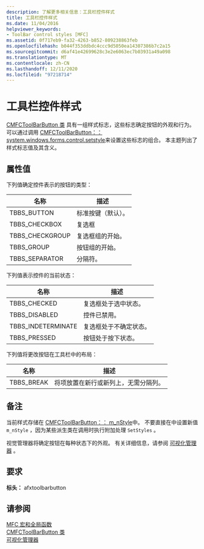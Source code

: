 ```yaml
---
description: 了解更多相关信息：工具栏控件样式
title: 工具栏控件样式
ms.date: 11/04/2016
helpviewer_keywords:
- ToolBar control styles [MFC]
ms.assetid: 0f717eb9-fa32-4263-b852-809238863feb
ms.openlocfilehash: b044f353ddbdc4ccc9d5050ea14307386b7c2a15
ms.sourcegitcommit: d6af41e42699628c3e2e6063ec7b03931a49a098
ms.translationtype: MT
ms.contentlocale: zh-CN
ms.lasthandoff: 12/11/2020
ms.locfileid: "97218714"
---
```

# <a name="toolbar-control-styles"></a>工具栏控件样式

[CMFCToolBarButton 类](../../mfc/reference/cmfctoolbarbutton-class.md) 具有一组样式标志，这些标志确定按钮的外观和行为。 可以通过调用 [CMFCToolBarButton：： system.windows.forms.control.setstyle](../../mfc/reference/cmfctoolbarbutton-class.md#setstyle)来设置这些标志的组合。 本主题列出了样式标志值及其含义。

## <a name="property-values"></a>属性值

下列值确定控件表示的按钮的类型：

|名称|描述|
|-|-|
|TBBS_BUTTON|标准按键（默认）。  |
|TBBS_CHECKBOX|复选框  |
|TBBS_CHECKGROUP|复选框组的开始。  |
|TBBS_GROUP|按钮组的开始。  |
|TBBS_SEPARATOR|分隔符。  |

下列值表示控件的当前状态：

|名称|描述|
|-|-|
|TBBS_CHECKED|复选框处于选中状态。  |
|TBBS_DISABLED|控件已禁用。  |
|TBBS_INDETERMINATE|复选框处于不确定状态。  |
|TBBS_PRESSED|按钮处于按下状态。  |

下列值将更改按钮在工具栏中的布局：

|名称|描述|
|-|-|
|TBBS_BREAK|将项放置在新行或新列上，无需分隔列。  |

## <a name="remarks"></a>备注

当前样式存储在 [CMFCToolBarButton：： m_nStyle](../../mfc/reference/cmfctoolbarbutton-class.md#m_nstyle)中。 不要直接在中设置新值                 `m_nStyle` ，因为某些派生类在调用时执行附加处理 `SetStyles` 。

视觉管理器将确定按钮在每种状态下的外观。 有关详细信息，请参阅 [可视化管理器](../../mfc/visualization-manager.md) 。

## <a name="requirements"></a>要求

**标头：** afxtoolbarbutton

## <a name="see-also"></a>请参阅

[MFC 宏和全局函数](../../mfc/reference/mfc-macros-and-globals.md)<br/>
[CMFCToolBarButton 类](../../mfc/reference/cmfctoolbarbutton-class.md)<br/>
[可视化管理器](../../mfc/visualization-manager.md)
